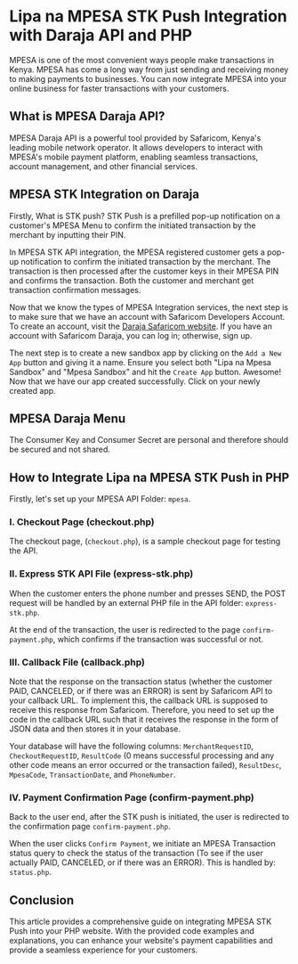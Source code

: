 # Lipa na MPESA STK Push Integration with Daraja API and PHP

MPESA is one of the most convenient ways people make transactions in Kenya. MPESA has come a long way from just sending and receiving money to making payments to businesses. You can now integrate MPESA into your online business for faster transactions with your customers.

## What is MPESA Daraja API?

MPESA Daraja API is a powerful tool provided by Safaricom, Kenya's leading mobile network operator. It allows developers to interact with MPESA's mobile payment platform, enabling seamless transactions, account management, and other financial services.

## MPESA STK Integration on Daraja

Firstly, What is STK push? STK Push is a prefilled pop-up notification on a customer's MPESA Menu to confirm the initiated transaction by the merchant by inputting their PIN.

In MPESA STK API integration, the MPESA registered customer gets a pop-up notification to confirm the initiated transaction by the merchant. The transaction is then processed after the customer keys in their MPESA PIN and confirms the transaction. Both the customer and merchant get transaction confirmation messages. 

Now that we know the types of MPESA Integration services, the next step is to make sure that we have an account with Safaricom Developers Account. To create an account, visit the [Daraja Safaricom website](https://developer.safaricom.co.ke/). If you have an account with Safaricom Daraja, you can log in; otherwise, sign up.

The next step is to create a new sandbox app by clicking on the `Add a New App` button and giving it a name. Ensure you select both "Lipa na Mpesa Sandbox" and "Mpesa Sandbox" and hit the `Create App` button. Awesome! Now that we have our app created successfully. Click on your newly created app.

## MPESA Daraja Menu

The Consumer Key and Consumer Secret are personal and therefore should be secured and not shared.

## How to Integrate Lipa na MPESA STK Push in PHP

Firstly, let's set up your MPESA API Folder: `mpesa`.

### I. Checkout Page (checkout.php)

The checkout page, (`checkout.php`), is a sample checkout page for testing the API.

### II. Express STK API File (express-stk.php)
When the customer enters the phone number and presses SEND, the POST request will be handled by an external PHP file in the API folder: `express-stk.php`.

At the end of the transaction, the user is redirected to the page `confirm-payment.php`, which confirms if the transaction was successful or not.

### III. Callback File (callback.php)
Note that the response on the transaction status (whether the customer PAID, CANCELED, or if there was an ERROR) is sent by Safaricom API to your callback URL. To implement this, the callback URL is supposed to receive this response from Safaricom. Therefore, you need to set up the code in the callback URL such that it receives the response in the form of JSON data and then stores it in your database.

Your database will have the following columns: `MerchantRequestID`, `CheckoutRequestID`, `ResultCode` (0 means successful processing and any other code means an error occurred or the transaction failed), `ResultDesc`, `MpesaCode`, `TransactionDate`, and `PhoneNumber`.

### IV. Payment Confirmation Page (confirm-payment.php)
Back to the user end, after the STK push is initiated, the user is redirected to the confirmation page `confirm-payment.php`.

When the user clicks `Confirm Payment`, we initiate an MPESA Transaction status query to check the status of the transaction (To see if the user actually PAID, CANCELED, or if there was an ERROR). This is handled by: `status.php`.


## Conclusion
This article provides a comprehensive guide on integrating MPESA STK Push into your PHP website. With the provided code examples and explanations, you can enhance your website's payment capabilities and provide a seamless experience for your customers.
